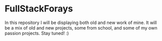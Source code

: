 # FullStackForays

In this repository I will be displaying both old and new work of mine. It will be a mix of old and new projects, some from school, and some of my own passion projects. Stay tuned! :)
